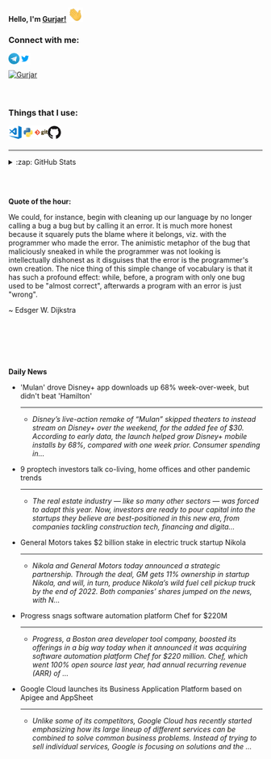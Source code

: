 #### Hello, I'm [Gurjar!](https://GurjarKing.github.io) <img src="https://raw.githubusercontent.com/ABSphreak/ABSphreak/master/gifs/Hi.gif" width="30px"></h2>


### Connect with me:

[<img align="left" alt="Gurjar | Telegram" width="22px" src="https://raw.githubusercontent.com/github/explore/80688e429a7d4ef2fca1e82350fe8e3517d3494d/topics/telegram/telegram.png" />][Telegram]
[<img align="left" alt="Gurjar | Twitter" width="22px" src="https://raw.githubusercontent.com/github/explore/80688e429a7d4ef2fca1e82350fe8e3517d3494d/topics/twitter/twitter.png" />][Twitter]
<br >
<br >
<a href="https://github.com/GurjarKing"><img src="https://komarev.com/ghpvc/?username=GurjarKing" alt="Gurjar" /></a> <br />
<br />
<br />
<!-- <br >

![](https://visitor-badge.glitch.me/badge?page_id=GurjarKing)

<br /> -->

### Things that I use:

[<img align="left" alt="Visual Studio Code" width="26px" src="https://raw.githubusercontent.com/github/explore/80688e429a7d4ef2fca1e82350fe8e3517d3494d/topics/visual-studio-code/visual-studio-code.png" />][VSCode]
[<img align="left" alt="Python" width="26px" src="https://raw.githubusercontent.com/github/explore/80688e429a7d4ef2fca1e82350fe8e3517d3494d/topics/python/python.png" />][Python]
[<img align="left" alt="Git" width="26px" src="https://raw.githubusercontent.com/github/explore/80688e429a7d4ef2fca1e82350fe8e3517d3494d/topics/git/git.png" />][Git]
[<img align="left" alt="GitHub" width="26px" src="https://raw.githubusercontent.com/github/explore/78df643247d429f6cc873026c0622819ad797942/topics/github/github.png" />][Github]

<br />
<br />

---
<details>
  <summary>:zap: GitHub Stats</summary>

<img align="left" alt="Gurjar's Github Stats" src="https://github-readme-stats.vercel.app/api?username=GurjarKing&show_icons=true&hide_border=true&count_private=true&include_all_commit=true&theme=algolia" />

</details>

<!-- ### 🔔 My latest tweet
<a href="https://twitter.com/Gurjar_King43" target="_blank">
	<img src="https://github.com/GurjarKing/GurjarKing/raw/master/tweet.png" width="70%" align="center" alt="Click to view on Twitter" title="My latest tweet, as an image"/>
</a> -->
<br>

<pre>

</pre>

**Quote of the hour:**

We could, for instance, begin with cleaning up our language by no longer calling a bug a bug but by calling it an error. It is much more honest because it squarely puts the blame where it belongs, viz. with the programmer who made the error. The animistic metaphor of the bug that maliciously sneaked in while the programmer was not looking is intellectually dishonest as it disguises that the error is the programmer's own creation. The nice thing of this simple change of vocabulary is that it has such a profound effect: while, before, a program with only one bug used to be "almost correct", afterwards a program with an error is just "wrong".

~ Edsger W. Dijkstra
<pre>

</pre>
<br>
<pre>


</pre>
<strong>Daily News</strong>
  
  - 'Mulan' drove Disney+ app downloads up 68% week-over-week, but didn't beat 'Hamilton'
     <hr/>
     
      - *Disney’s live-action remake of “Mulan” skipped theaters to instead stream on Disney+ over the weekend, for the added fee of $30. According to early data, the launch helped grow Disney+ mobile installs by 68%, compared with one week prior. Consumer spending in…*
     
  - 9 proptech investors talk co-living, home offices and other pandemic trends
      <hr/>
      
      - *The real estate industry — like so many other sectors — was forced to adapt this year. Now, investors are ready to pour capital into the startups they believe are best-positioned in this new era, from companies tackling construction tech, financing and digita…*
      
  - General Motors takes $2 billion stake in electric truck startup Nikola
      <hr/>
      
      - *Nikola and General Motors today announced a strategic partnership. Through the deal, GM gets 11% ownership in startup Nikola, and will, in turn, produce Nikola’s wild fuel cell pickup truck by the end of 2022. Both companies’ shares jumped on the news, with N…*
      
  - Progress snags software automation platform Chef for $220M
      <hr/>
      
      - *Progress, a Boston area developer tool company, boosted its offerings in a big way today when it announced it was acquiring software automation platform Chef for $220 million. Chef, which went 100% open source last year, had annual recurring revenue (ARR) of …*
       
  - Google Cloud launches its Business Application Platform based on Apigee and AppSheet
      <hr/>
       
       - *Unlike some of its competitors, Google Cloud has recently started emphasizing how its large lineup of different services can be combined to solve common business problems. Instead of trying to sell individual services, Google is focusing on solutions and the …*
      

<br />

[VSCode]: https://code.visualstudio.com/
[Python]: https://www.python.org/
[Git]: https://git-scm.com/
[Github]: https://github.com/
[Telegram]: https://t.me/Gurjar_King/
[Twitter]: https://twitter.com/Gurjar_King43/
